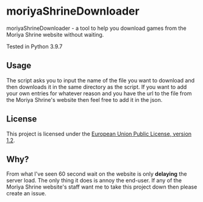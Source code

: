 # moriyaShrineDownloader
moriyaShrineDownloader - a tool to help you download games from the Moriya Shrine website without waiting.

Tested in Python 3.9.7
## Usage
The script asks you to input the name of the file you want to download and then downloads it in the same directory as the script. If you want to add your own entries for whatever reason and you have the url to the file from the Moriya Shrine's website then feel free to add it in the json.
## License 
This project is licensed under the [European Union Public License, version 1.2](https://joinup.ec.europa.eu/collection/eupl/eupl-text-eupl-12).
## Why?
From what I've seen 60 second wait on the website is only **delaying** the server load. The only thing it does is annoy the end-user.
If any of the Moriya Shrine website's staff want me to take this project down then please create an issue.
